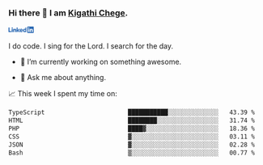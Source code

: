 ### Hi there 👋 I am [Kigathi Chege](https://www.google.com/search?q=kigathi+chege).

<!-- [![LinkedIn](/Linkedin-logo-png.png)]([link to your URL](https://www.linkedin.com/in/kigathi/)) -->

[<img alt="alt_text" width="50px" src="Linkedin-logo-png.png" />](https://www.linkedin.com/in/kigathi/)

I do code.
I sing for the Lord.
I search for the day.

<!-- Glad to see you here!  -->
<!-- 
${kigathi-chege}.${your.repo.id}
![visitors](https://visitor-badge.glitch.me/badge?page_id=page.id) 
-->

<!--
**kigathi-chege/kigathi-chege** is a ✨ _special_ ✨ repository because its `README.md` (this file) appears on your GitHub profile.

Here are some ideas to get you started:
-->

- 🔭 I’m currently working on something awesome.
<!--
- 🌱 I’m currently learning SpringBoot.
- 👯 I’m looking to collaborate on a Django project.
- 🤔 I’m looking for help with payment schemes.
-->
- 💬 Ask me about anything.
<!--
- 📫 How to reach me: [Gmail](mailto:chegekigathi@gmail.com)
- ⚡ Fun fact: I am a Priest ✝️
-->

<!-- 
📊️ My Github stats

<img height="180em" src="https://github-readme-stats.vercel.app/api?username=kigathi-chege&show_icons=true&hide_border=true&&count_private=true&include_all_commits=true" />
-->

📈️ This week I spent my time on:

<!--START_SECTION:waka-->

```text
TypeScript                       ███████████░░░░░░░░░░░░░░   43.39 %
HTML                             ████████░░░░░░░░░░░░░░░░░   31.74 %
PHP                              ████▓░░░░░░░░░░░░░░░░░░░░   18.36 %
CSS                              ▓░░░░░░░░░░░░░░░░░░░░░░░░   03.11 %
JSON                             ▓░░░░░░░░░░░░░░░░░░░░░░░░   02.28 %
Bash                             ▒░░░░░░░░░░░░░░░░░░░░░░░░   00.77 %
```

<!--END_SECTION:waka-->
